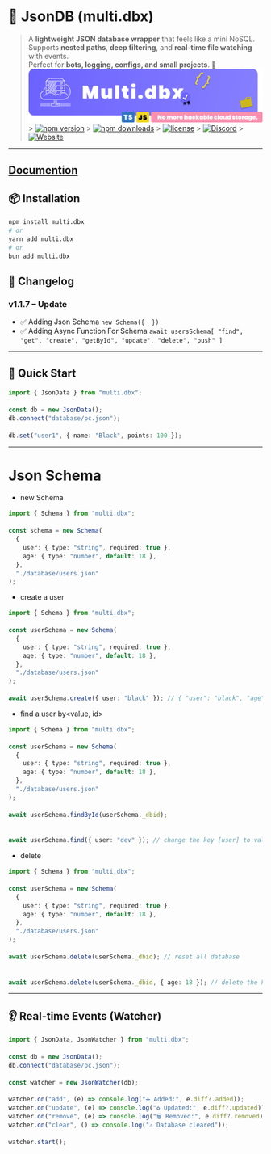 # 📂 JsonDB (multi.dbx)

> A **lightweight JSON database wrapper** that feels like a mini NoSQL.  
> Supports **nested paths**, **deep filtering**, and **real-time file watching** with events.  
> Perfect for **bots, logging, configs, and small projects**. 🚀
> ![MULTI.DBX LOGO](multi.dbx.png) > [![npm version](https://img.shields.io/npm/v/multi.dbx.svg)](https://www.npmjs.com/package/multi.dbx) > [![npm downloads](https://img.shields.io/npm/dm/multi.dbx.svg)](https://www.npmjs.com/package/multi.dbx) > [![license](https://img.shields.io/github/license/adhammenesy/multi.dbx.svg)](https://github.com/adhammenesy/multi.dbx/blob/main/LICENSE) > [![Discord](https://img.shields.io/badge/Discord-Join%20Us-7289DA?logo=discord&logoColor=white)](https://discord.gg/Epe2t7YWqq) > [![Website](https://img.shields.io/badge/Documention-7289DA?logo=website&logoColor=green)](https://multidbx.vercel.app/docs)

---

## [Documention](https://multidbx.vercel.app/docs)

## 📦 Installation

```bash
npm install multi.dbx
# or
yarn add multi.dbx
# or
bun add multi.dbx
```

## 📝 Changelog

### v1.1.7 – Update

- ✅ Adding Json Schema `new Schema({  })`
- ✅ Adding Async Function For Schema `await usersSchema[ "find", "get", "create", "getById", "update", "delete", "push" ]`

---

## 🚀 Quick Start

```ts
import { JsonData } from "multi.dbx";

const db = new JsonData();
db.connect("database/pc.json");

db.set("user1", { name: "Black", points: 100 });
```

---

# Json Schema

- new Schema

```ts
import { Schema } from "multi.dbx";

const schema = new Schema(
  {
    user: { type: "string", required: true },
    age: { type: "number", default: 18 },
  },
  "./database/users.json"
);
```

- create a user

```ts
import { Schema } from "multi.dbx";

const userSchema = new Schema(
  {
    user: { type: "string", required: true },
    age: { type: "number", default: 18 },
  },
  "./database/users.json"
);

await userSchema.create({ user: "black" }); // { "user": "black", "age": 18 <default value>  }
```

- find a user by<value, id>

```ts
import { Schema } from "multi.dbx";

const userSchema = new Schema(
  {
    user: { type: "string", required: true },
    age: { type: "number", default: 18 },
  },
  "./database/users.json"
);

await userSchema.findById(userSchema._dbid);


await userSchema.find({ user: "dev" }); // change the key [user] to value: <black => dev>
```


- delete

```ts
import { Schema } from "multi.dbx";

const userSchema = new Schema(
  {
    user: { type: "string", required: true },
    age: { type: "number", default: 18 },
  },
  "./database/users.json"
);

await userSchema.delete(userSchema._dbid); // reset all database


await userSchema.delete(userSchema._dbid, { age: 18 }); // delete the key[age] === value <188>
```

---

## 👂 Real-time Events (Watcher)

```ts
import { JsonData, JsonWatcher } from "multi.dbx";

const db = new JsonData();
db.connect("database/pc.json");

const watcher = new JsonWatcher(db);

watcher.on("add", (e) => console.log("➕ Added:", e.diff?.added));
watcher.on("update", (e) => console.log("♻️ Updated:", e.diff?.updated));
watcher.on("remove", (e) => console.log("🗑️ Removed:", e.diff?.removed));
watcher.on("clear", () => console.log("⚠️ Database cleared"));

watcher.start();
```
